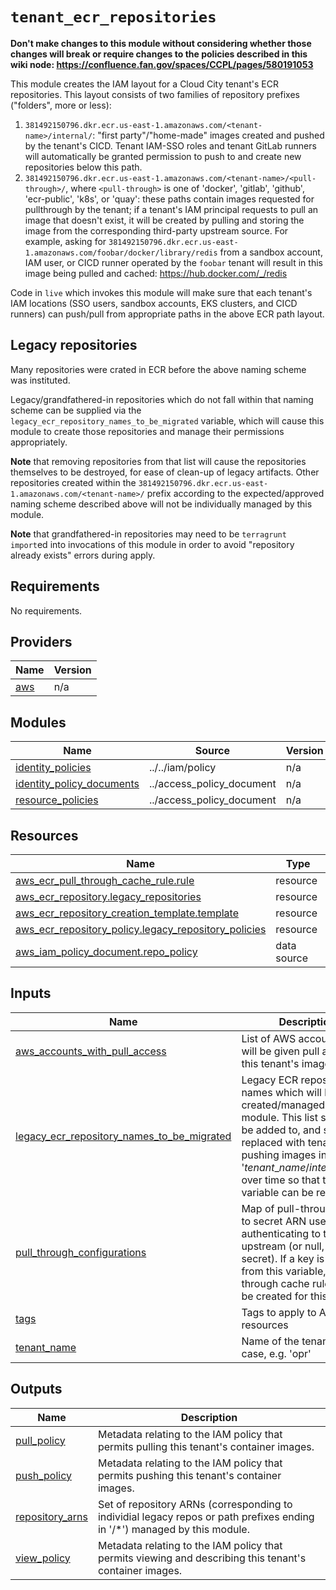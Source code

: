 # `tenant_ecr_repositories`

**Don't make changes to this module without considering whether those changes will break or require changes to the
policies described in this wiki node: https://confluence.fan.gov/spaces/CCPL/pages/580191053**

This module creates the IAM layout for a Cloud City tenant's ECR repositories. This layout consists of two families of
repository prefixes ("folders", more or less):

1. `381492150796.dkr.ecr.us-east-1.amazonaws.com/<tenant-name>/internal/`: "first party"/"home-made" images created and
    pushed by the tenant's CICD. Tenant IAM-SSO roles and tenant GitLab runners will automatically be granted permission
    to push to and create new repositories below this path.
2. `381492150796.dkr.ecr.us-east-1.amazonaws.com/<tenant-name>/<pull-through>/`, where `<pull-through>` is one of
    'docker', 'gitlab', 'github', 'ecr-public', 'k8s', or 'quay': these paths contain images requested for pullthrough
    by the tenant; if a tenant's IAM principal requests to pull an image that doesn't exist, it will be created by
    pulling and storing the image from the corresponding third-party upstream source. For example, asking for 
    `381492150796.dkr.ecr.us-east-1.amazonaws.com/foobar/docker/library/redis` from a sandbox account, IAM user, or
    CICD runner operated by the `foobar` tenant will result in this image being pulled and cached: https://hub.docker.com/_/redis

Code in `live` which invokes this module will make sure that each tenant's IAM locations (SSO users, sandbox accounts, EKS
clusters, and CICD runners) can push/pull from appropriate paths in the above ECR path layout.

## Legacy repositories

Many repositories were crated in ECR before the above naming scheme was instituted.

Legacy/grandfathered-in repositories which do not fall within that naming scheme can be supplied via the
`legacy_ecr_repository_names_to_be_migrated` variable, which will cause this module to create those repositories and
manage their permissions appropriately.

**Note** that removing repositories from that list will cause the repositories themselves to be destroyed, for ease of
clean-up of legacy artifacts. Other repositories created within the 
`381492150796.dkr.ecr.us-east-1.amazonaws.com/<tenant-name>/` prefix according to the expected/approved naming scheme
described above will not be individually managed by this module.

**Note** that grandfathered-in repositories may need to be `terragrunt import`ed into invocations of this module in
order to avoid "repository already exists" errors during apply.

<!-- BEGIN_TF_DOCS -->
## Requirements

No requirements.

## Providers

| Name | Version |
|------|---------|
| <a name="provider_aws"></a> [aws](#provider\_aws) | n/a |

## Modules

| Name | Source | Version |
|------|--------|---------|
| <a name="module_identity_policies"></a> [identity\_policies](#module\_identity\_policies) | ../../iam/policy | n/a |
| <a name="module_identity_policy_documents"></a> [identity\_policy\_documents](#module\_identity\_policy\_documents) | ../access_policy_document | n/a |
| <a name="module_resource_policies"></a> [resource\_policies](#module\_resource\_policies) | ../access_policy_document | n/a |

## Resources

| Name | Type |
|------|------|
| [aws_ecr_pull_through_cache_rule.rule](https://registry.terraform.io/providers/hashicorp/aws/latest/docs/resources/ecr_pull_through_cache_rule) | resource |
| [aws_ecr_repository.legacy_repositories](https://registry.terraform.io/providers/hashicorp/aws/latest/docs/resources/ecr_repository) | resource |
| [aws_ecr_repository_creation_template.template](https://registry.terraform.io/providers/hashicorp/aws/latest/docs/resources/ecr_repository_creation_template) | resource |
| [aws_ecr_repository_policy.legacy_repository_policies](https://registry.terraform.io/providers/hashicorp/aws/latest/docs/resources/ecr_repository_policy) | resource |
| [aws_iam_policy_document.repo_policy](https://registry.terraform.io/providers/hashicorp/aws/latest/docs/data-sources/iam_policy_document) | data source |

## Inputs

| Name | Description | Type | Default | Required |
|------|-------------|------|---------|:--------:|
| <a name="input_aws_accounts_with_pull_access"></a> [aws\_accounts\_with\_pull\_access](#input\_aws\_accounts\_with\_pull\_access) | List of AWS accounts that will be given pull access to this tenant's images | `set(string)` | n/a | yes |
| <a name="input_legacy_ecr_repository_names_to_be_migrated"></a> [legacy\_ecr\_repository\_names\_to\_be\_migrated](#input\_legacy\_ecr\_repository\_names\_to\_be\_migrated) | Legacy ECR repository names which will be created/managed by this module. This list should not be added to, and should be replaced with tenants pushing images into '$tenant\_name/internal/$repo' over time so that this variable can be removed. | `set(string)` | `[]` | no |
| <a name="input_pull_through_configurations"></a> [pull\_through\_configurations](#input\_pull\_through\_configurations) | Map of pull-through prefix to secret ARN used for authenticating to the upstream (or null, for no secret). If a key is omitted from this variable, that pull-through cache rule will not be created for this tenant. | `map(string)` | `{}` | no |
| <a name="input_tags"></a> [tags](#input\_tags) | Tags to apply to AWS resources | `map(string)` | `{}` | no |
| <a name="input_tenant_name"></a> [tenant\_name](#input\_tenant\_name) | Name of the tenant, lower case, e.g. 'opr' | `string` | n/a | yes |

## Outputs

| Name | Description |
|------|-------------|
| <a name="output_pull_policy"></a> [pull\_policy](#output\_pull\_policy) | Metadata relating to the IAM policy that permits pulling this tenant's container images. |
| <a name="output_push_policy"></a> [push\_policy](#output\_push\_policy) | Metadata relating to the IAM policy that permits pushing this tenant's container images. |
| <a name="output_repository_arns"></a> [repository\_arns](#output\_repository\_arns) | Set of repository ARNs (corresponding to individial legacy repos or path prefixes ending in '/*') managed by this module. |
| <a name="output_view_policy"></a> [view\_policy](#output\_view\_policy) | Metadata relating to the IAM policy that permits viewing and describing this tenant's container images. |
<!-- END_TF_DOCS -->